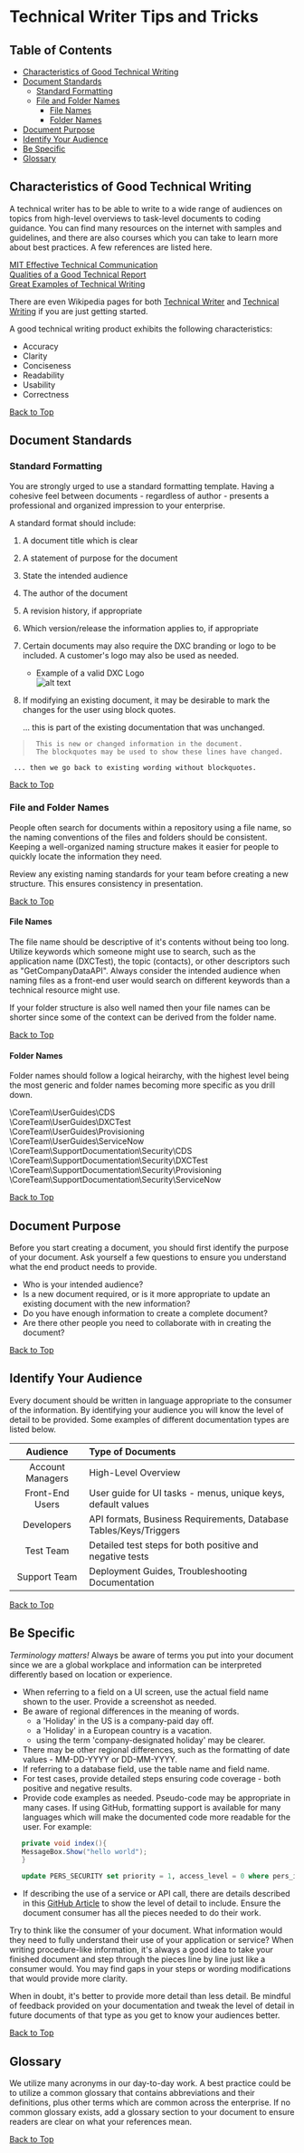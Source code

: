 # Technical Writer Tips and Tricks

## Table of Contents
 - [Characteristics of Good Technical Writing](#characteristics-of-good-technical-writing)
 - [Document Standards](#document-standards)
   - [Standard Formatting](#standard-formatting)
   - [File and Folder Names](#file-and-folder-names)
     - [File Names](#file-names)
     - [Folder Names](#folder-names)
- [Document Purpose](#document-purpose)
- [Identify Your Audience](#identify-your-audience)
- [Be Specific](#be-specific)
- [Glossary](#glossary)

## Characteristics of Good Technical Writing

A technical writer has to be able to write to a wide range of audiences on topics from high-level overviews to task-level documents to coding guidance.  You can find many resources on the internet with samples and guidelines, and there are also courses which you can take to learn more about best practices.  A few references are listed here.

[MIT Effective Technical Communication](http://web.mit.edu/communicate/effective_comm.html "mit.edu")  
[Qualities of a Good Technical Report](https://www.aboutcivil.org/characteristics-of-technical-report-writing.html "AboutCivilEngineering")  
[Great Examples of Technical Writing](http://www.helpscribe.com/2008/12/great-examples-of-technical-writing.html "HelpScribe")

There are even Wikipedia pages for both [Technical Writer](https://en.wikipedia.org/wiki/Technical_writer "Wikipedia") and [Technical Writing](https://en.wikipedia.org/wiki/Technical_writing "Wokipedia") if you are just getting started.

A good technical writing product exhibits the following characteristics:
* Accuracy
* Clarity
* Conciseness
* Readability
* Usability
* Correctness

[Back to Top](#top)

## Document Standards

### Standard Formatting

You are strongly urged to use a standard formatting template.  Having a cohesive feel between documents - regardless of author - presents a professional and organized impression to your enterprise.

A standard format should include:
1.  A document title which is clear
2.  A statement of purpose for the document
3.  State the intended audience
4.  The author of the document
5.  A revision history, if appropriate
6.  Which version/release the information applies to, if appropriate
7.  Certain documents may also require the DXC branding or logo to be included.  A customer's logo may also be used as needed.
    * Example of a valid DXC Logo  
  ![alt text](https://github.com/l3ngl3r/MyFirstGitHub/blob/master/dxc-logo.jpg "DXC Logo")

8.  If modifying an existing document, it may be desirable to mark the changes for the user using block quotes.

     ... this is part of the existing documentation that was unchanged.
>      This is new or changed information in the document.  
>      The blockquotes may be used to show these lines have changed.  
     
     ... then we go back to existing wording without blockquotes.


[Back to Top](#top)

### File and Folder Names

People often search for documents within a repository using a file name, so the naming conventions of the files and folders should be consistent.  Keeping a well-organized naming structure makes it easier for people to quickly locate the information they need.

Review any existing naming standards for your team before creating a new structure.  This ensures consistency in presentation.

[Back to Top](#top)

#### File Names

The file name should be descriptive of it's contents without being too long.  Utilize keywords which someone might use to search, such as the application name (DXCTest), the topic (contacts), or other descriptors such as "GetCompanyDataAPI".  Always consider the intended audience when naming files as a front-end user would search on different keywords than a technical resource might use.

If your folder structure is also well named then your file names can be shorter since some of the context can be derived from the folder name.

[Back to Top](#top)

#### Folder Names

Folder names should follow a logical heirarchy, with the highest level being the most generic and folder names becoming more specific as you drill down.

\CoreTeam\UserGuides\CDS  
\CoreTeam\UserGuides\DXCTest    
\CoreTeam\UserGuides\Provisioning    
\CoreTeam\UserGuides\ServiceNow    
\CoreTeam\SupportDocumentation\Security\CDS  
\CoreTeam\SupportDocumentation\Security\DXCTest  
\CoreTeam\SupportDocumentation\Security\Provisioning  
\CoreTeam\SupportDocumentation\Security\ServiceNow  

[Back to Top](#top)

## Document Purpose

Before you start creating a document, you should first identify the purpose of your document.  Ask yourself a few questions to ensure you understand what the end product needs to provide.

  * Who is your intended audience?
  * Is a new document required, or is it more appropriate to update an existing document with the new information?
  * Do you have enough information to create a complete document?
  * Are there other people you need to collaborate with in creating the document?
  
  [Back to Top](#top)

## Identify Your Audience

Every document should be written in language appropriate to the consumer of the information.  By identifying your audience you will know the level of detail to be provided.  Some examples of different documentation types are listed below.

|  Audience| Type of Documents |
|:-----------:|:---------------------------------|
|Account Managers| High-Level Overview|
|Front-End Users | User guide for UI tasks - menus, unique keys, default values|
|Developers| API formats, Business Requirements, Database Tables/Keys/Triggers|
|Test Team| Detailed test steps for both positive and negative tests|
|Support Team| Deployment Guides, Troubleshooting Documentation|

[Back to Top](#top)

## Be Specific

*Terminology matters!*  Always be aware of terms you put into your document since we are a global workplace and information can be interpreted differently based on location or experience. 
   * When referring to a field on a UI screen, use the actual field name shown to the user.  Provide a screenshot as needed.
   * Be aware of regional differences in the meaning of words.
       * a 'Holiday' in the US is a company-paid day off.
       * a 'Holiday' in a European country is a vacation.
       * using the term 'company-designated holiday' may be clearer.
   * There may be other regional differences, such as the formatting of date values - MM-DD-YYYY or DD-MM-YYYY.
   * If referring to a database field, use the table name and field name.
   * For test cases, provide detailed steps ensuring code coverage - both positive and negative results.
   * Provide code examples as needed.  Pseudo-code may be appropriate in many cases.  If using GitHub, formatting support is available for many languages which will make the documented code more readable for the user.  For example:  
   ```csharp
      private void index(){
      MessageBox.Show("hello world");
      }
   ```
   ```sql
      update PERS_SECURITY set priority = 1, access_level = 0 where pers_id = 12345;
   ```
   * If describing the use of a service or API call, there are details described in this [GitHub Article](https://gist.github.com/iros/3426278 "GitHub REST API") to show the level of detail to include.  Ensure the document consumer has all the pieces needed to do their work.

Try to think like the consumer of your document.  What information would they need to fully understand their use of your application or service?  When writing procedure-like information, it's always a good idea to take your finished document and step through the pieces line by line just like a consumer would.  You may find gaps in your steps or wording modifications that would provide more clarity.

When in doubt, it's better to provide more detail than less detail.  Be mindful of feedback provided on your documentation and tweak the level of detail in future documents of that type as you get to know your audiences better.

[Back to Top](#top)

## Glossary

We utilize many acronyms in our day-to-day work.  A best practice could be to utilize a common glossary that contains abbreviations and their definitions, plus other terms which are common across the enterprise.  If no common glossary exists, add a glossary section to your document to ensure readers are clear on what your references mean.  

[Back to Top](#top)
